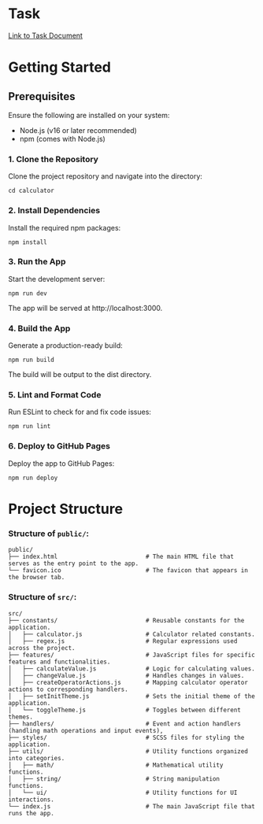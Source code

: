 # Task

[Link to Task Document](https://docs.google.com/document/d/1zpXXeSae-BlcxPKgw3DhxZA92cspVailrPYoaXSYrW8)

# Getting Started

## Prerequisites

Ensure the following are installed on your system:

- Node.js (v16 or later recommended)
- npm (comes with Node.js)

### 1. Clone the Repository

Clone the project repository and navigate into the directory:

```git clone <https://github.com/ValeriaKliui/calculator-Innowise>
cd calculator
```

### 2. Install Dependencies

Install the required npm packages:

```
npm install
```

### 3. Run the App

Start the development server:

```
npm run dev
```

The app will be served at http://localhost:3000.

### 4. Build the App

Generate a production-ready build:

```
npm run build
```

The build will be output to the dist directory.

### 5. Lint and Format Code

Run ESLint to check for and fix code issues:

```
npm run lint
```

### 6. Deploy to GitHub Pages

Deploy the app to GitHub Pages:

```
npm run deploy
```

# Project Structure

### Structure of `public/`:

```plaintext
public/
├── index.html                         # The main HTML file that serves as the entry point to the app.
└── favicon.ico                        # The favicon that appears in the browser tab.
```

### Structure of `src/`:

```plaintext
src/
├── constants/                         # Reusable constants for the application.
│   ├── calculator.js                  # Calculator related constants.
│   ├── regex.js                       # Regular expressions used across the project.
├── features/                          # JavaScript files for specific features and functionalities.
│   ├── calculateValue.js              # Logic for calculating values.
│   ├── changeValue.js                 # Handles changes in values.
│   ├── createOperatorActions.js       # Mapping calculator operator actions to corresponding handlers.
│   ├── setInitTheme.js                # Sets the initial theme of the application.
│   └── toggleTheme.js                 # Toggles between different themes.
├── handlers/                          # Event and action handlers (handling math operations and input events),
├── styles/                            # SCSS files for styling the application.
├── utils/                             # Utility functions organized into categories.
│   ├── math/                          # Mathematical utility functions.
│   ├── string/                        # String manipulation functions.
│   └── ui/                            # Utility functions for UI interactions.
└── index.js                           # The main JavaScript file that runs the app.
```
